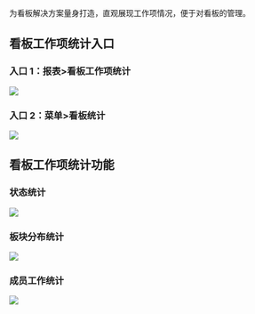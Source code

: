 为看板解决方案量身打造，直观展现工作项情况，便于对看板的管理。

## 看板工作项统计入口
### 入口 1：报表>看板工作项统计
![](https://mc.qcloudimg.com/static/img/7dd02e0b596deb20e38c709beec2f3f5/image.png)
### 入口 2：菜单>看板统计
![](https://mc.qcloudimg.com/static/img/ce2845903a262bc96e2159803766a257/image.png)

## 看板工作项统计功能
### 状态统计
![](https://mc.qcloudimg.com/static/img/e5a49207235754b90dac3e6b66904010/image.png)
### 板块分布统计
![](https://mc.qcloudimg.com/static/img/5035981294a1bebe732eb8e575147246/image.png)
### 成员工作统计
![](https://mc.qcloudimg.com/static/img/75fa4dd40bc0c9b78c13e64d7d7f7122/image.png)





